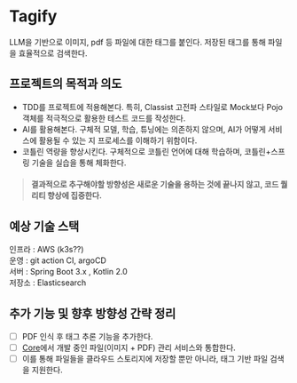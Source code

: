 # Tagify

LLM을 기반으로 이미지, pdf 등 파일에 대한 태그를 붙인다.
저장된 태그를 통해 파일을 효율적으로 검색한다.

## 프로젝트의 목적과 의도
- TDD를 프로젝트에 적용해본다. 특히, Classist 고전파 스타일로 Mock보다 Pojo 객체를 적극적으로 활용한 테스트 코드를 작성한다.
- AI를 활용해본다. 구체적 모델, 학습, 튜닝에는 의존하지 않으며, AI가 어떻게 서비스에 활용될 수 있는 지 프로세스를 이해하기 위함이다.
- 코틀린 역량을 향상시킨다. 구체적으로 코틀린 언어에 대해 학습하며, 코틀린+스프링 기술을 실습을 통해 체화한다. <br>
> #### 결과적으로 추구해야할 방향성은 새로운 기술을 용하는 것에 끝나지 않고, 코드 퀄리티 향상에 집중한다.


## 예상 기술 스택
인프라 : AWS (k3s??) <br>
운영 : git action CI, argoCD <br>
서버 : Spring Boot 3.x , Kotlin 2.0 <br>
저장소 : Elasticsearch <br>

## 추가 기능 및 향후 방향성 간략 정리
- [ ] PDF 인식 후 태그 추론 기능을 추가한다.
- [ ] [Core](https://github.com/ZZIBU/Core)에서 개발 중인 파일(이미지 + PDF) 관리 서비스와 통합한다.
- [ ] 이를 통해 파일들을 클라우드 스토리지에 저장할 뿐만 아니라, 태그 기반 파일 검색을 지원한다.
